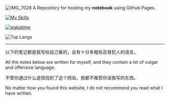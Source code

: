 ![IMG_7028](https://github.com/ermaolaoye/ermaolaoye/assets/56563171/c413e429-20a9-46b1-99a9-dc4c054dc231)
A Repository for hosting my **notebook** using Github Pages.

[![My Skills](https://skillicons.dev/icons?i=cpp,cs,py,rust,swift,dart,flutter,unreal,unity&theme=light)](https://skillicons.dev)

[![wakatime](https://wakatime.com/badge/user/05d123bf-c8e0-40b0-9385-2f3242ca6846.svg?style=for-the-badge)](https://wakatime.com/@05d123bf-c8e0-40b0-9385-2f3242ca6846)

![Top Langs](https://github-readme-stats.vercel.app/api/top-langs/?username=ermaolaoye&layout=compact)

---

以下的笔记都是我写给自己看的，会有十分多粗俗且冒犯人的语言。

All the notes below are written for myself, and they contain a lot of vulgar and offensive language.

不管你通过什么途径找到了这个网站，我都不推荐你读我写的东西。

No matter how you found this website, I do not recommend you read what I have written.
